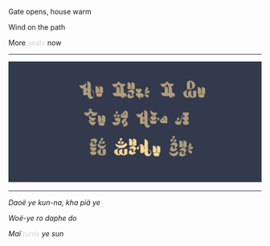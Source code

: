Gate opens, house warm

Wind on the path

More <span style='color: #d7d5dfff;'>seats</span> now

---

![Seats|100](/content/media/world/poems/seats.png)

---

_Daoë ye kun-na, kha piä ye_

_Woë-ye ro daphe do_

_Maï <span style='color: #d7d5dfff;'>tunte</span> ye sun_